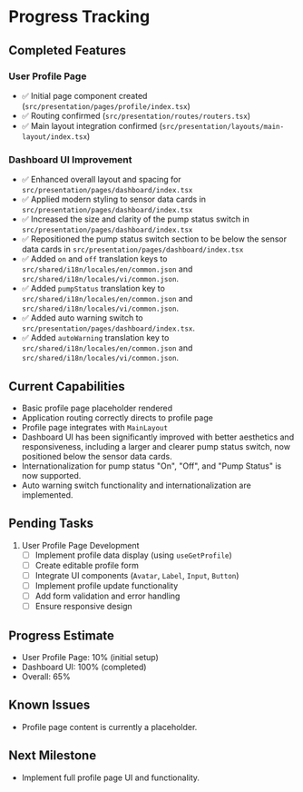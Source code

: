 # Progress Tracking

## Completed Features

### User Profile Page
- ✅ Initial page component created (`src/presentation/pages/profile/index.tsx`)
- ✅ Routing confirmed (`src/presentation/routes/routers.tsx`)
- ✅ Main layout integration confirmed (`src/presentation/layouts/main-layout/index.tsx`)

### Dashboard UI Improvement
- ✅ Enhanced overall layout and spacing for `src/presentation/pages/dashboard/index.tsx`
- ✅ Applied modern styling to sensor data cards in `src/presentation/pages/dashboard/index.tsx`
- ✅ Increased the size and clarity of the pump status switch in `src/presentation/pages/dashboard/index.tsx`
- ✅ Repositioned the pump status switch section to be below the sensor data cards in `src/presentation/pages/dashboard/index.tsx`
- ✅ Added `on` and `off` translation keys to `src/shared/i18n/locales/en/common.json` and `src/shared/i18n/locales/vi/common.json`.
- ✅ Added `pumpStatus` translation key to `src/shared/i18n/locales/en/common.json` and `src/shared/i18n/locales/vi/common.json`.
- ✅ Added auto warning switch to `src/presentation/pages/dashboard/index.tsx`.
- ✅ Added `autoWarning` translation key to `src/shared/i18n/locales/en/common.json` and `src/shared/i18n/locales/vi/common.json`.

## Current Capabilities
- Basic profile page placeholder rendered
- Application routing correctly directs to profile page
- Profile page integrates with `MainLayout`
- Dashboard UI has been significantly improved with better aesthetics and responsiveness, including a larger and clearer pump status switch, now positioned below the sensor data cards.
- Internationalization for pump status "On", "Off", and "Pump Status" is now supported.
- Auto warning switch functionality and internationalization are implemented.

## Pending Tasks
1. User Profile Page Development
   - [ ] Implement profile data display (using `useGetProfile`)
   - [ ] Create editable profile form
   - [ ] Integrate UI components (`Avatar`, `Label`, `Input`, `Button`)
   - [ ] Implement profile update functionality
   - [ ] Add form validation and error handling
   - [ ] Ensure responsive design

## Progress Estimate
- User Profile Page: 10% (initial setup)
- Dashboard UI: 100% (completed)
- Overall: 65%

## Known Issues
- Profile page content is currently a placeholder.
 
## Next Milestone
- Implement full profile page UI and functionality.